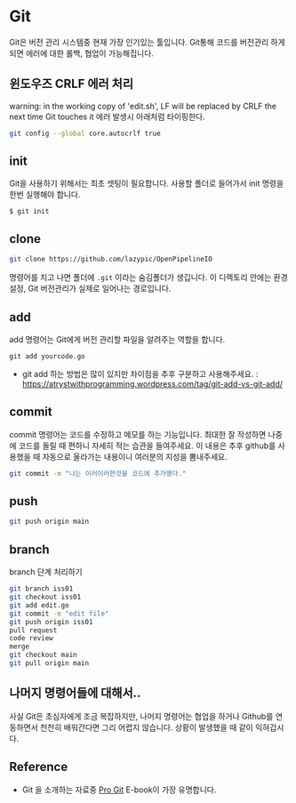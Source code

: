 # Git

Git은 버전 관리 시스템중 현재 가장 인기있는 툴입니다.
Git통해 코드를 버전관리 하게되면 에러에 대한 롤백, 협업이 가능해집니다.

## 윈도우즈 CRLF 에러 처리

warning: in the working copy of 'edit.sh', LF will be replaced by CRLF the next time Git touches it 에러 발생시 아래처럼 타이핑한다.

```bash
git config --global core.autocrlf true
```

## init
Git을 사용하기 위해서는 최초 셋팅이 필요합니다.
사용할 폴더로 들어가서 init 명령을 한번 실행해야 합니다.

```
$ git init
```

## clone

```bash
git clone https://github.com/lazypic/OpenPipelineIO
```


명령어를 치고 나면 폴더에 `.git` 이라는 숨김폴더가 생깁니다.
이 디렉토리 안에는 환경설정, Git 버전관리가 실제로 일어나는 경로입니다.

## add
add 명령어는 Git에게 버전 관리할 파일을 알려주는 역할을 합니다.

```
git add yourcode.go
```

- git add 하는 방법은 많이 있지만 차이점을 추후 구분하고 사용해주세요. : https://atrystwithprogramming.wordpress.com/tag/git-add-vs-git-add/

## commit

commit 명령어는 코드를 수정하고 메모를 하는 기능입니다.
최대한 잘 작성하면 나중에 코드를 돌릴 때 편하니 자세히 적는 습관을 들여주세요.
이 내용은 추후 github를 사용했을 때 자동으로 올라가는 내용이니 여러분의 지성을 뽐내주세요.

```bash
git commit -m "나는 이러이러한것을 코드에 추가했다."
```

## push

```bash
git push origin main
```

## branch

branch 단계 처리하기

```bash
git branch iss01
git checkout iss01
git add edit.go
git commit -m "edit file"
git push origin iss01
pull request
code review
merge
git checkout main
git pull origin main
```

## 나머지 명령어들에 대해서..
사실 Git은 초심자에게 조금 복잡하지만,
나머지 명령어는 협업을 하거나 Github를 연동하면서 천천히 배워간다면 그리 어렵지 않습니다.
상황이 발생했을 때 같이 익혀갑시다.

## Reference
- Git 을 소개하는 자료중 [Pro Git](https://progit2.s3.amazonaws.com/ko/2015-07-08-5c390/progit-ko.582.pdf) E-book이 가장 유명합니다.
